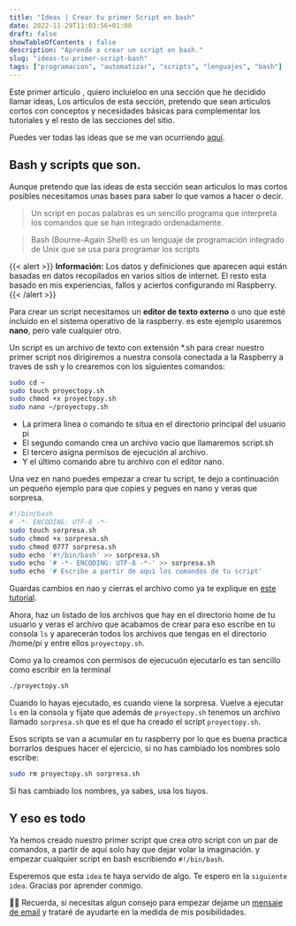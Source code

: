 ```yaml
---
title: "Ideas | Crear tu primer Script en bash"
date: 2022-11-29T11:03:56+01:00
draft: false
showTableOfContents : false
description: "Aprende a crear un script en bash."
slug: "ideas-tu-primer-script-bash"
tags: ["programacion", "automatizar", "scripts", "lenguajes", "bash"]
---
```


Este primer articulo , quiero incluieloo en una sección que he decidido llamar ideas, Los articulos de esta sección, pretendo que sean articulos cortos con conceptos y necesidades básicas para complementar los tutoriales y el resto de las secciones del sitio.


Puedes ver todas las ideas que se me van ocurriendo [aquí](/ideas).

## Bash y scripts que son.
Aunque pretendo que las ideas de esta sección sean articulos lo mas cortos posibles necesitamos unas bases para saber lo que vamos a hacer o decir. 

> Un script en pocas palabras es un sencillo programa que interpreta los comandos que se han integrado ordenadamente.

> Bash (Bourne-Again Shell) es un lenguaje de programación integrado de Unix que se usa para programar los scripts

{{< alert >}}
**Información:** Los datos y definiciones que aparecen aqui están basadas en datos recopilados en varios sitios de internet. El resto esta basado en mis experiencias, fallos y aciertos configurando mi Raspberry.
{{< /alert >}}

Para crear un script necesitamos un **editor de texto externo** o uno que esté incluido en el sistema operativo de la raspberry. es este ejemplo usaremos **nano**, pero vale cualquier otro.

Un script es un archivo de texto con extensión *.sh para crear nuestro primer script nos dirigiremos a nuestra consola conectada a la Raspberry a traves de ssh y lo crearemos con los siguientes comandos:

```bash
sudo cd ~ 
sudo touch proyectopy.sh 
sudo chmod +x proyectopy.sh
sudo nano ~/proyectopy.sh
```
- La primera linea o comando te situa en el directorio principal del usuario pi
- El segundo comando crea un archivo vacio que llamaremos script.sh
- El tercero asigna permisos de ejecución al archivo.
- Y el último comando abre tu archivo con el editor nano.

Una vez en nano puedes empezar a crear tu script, te dejo a continuación un pequeño ejemplo para que copies y pegues en nano y veras que sorpresa.

```bash
#!/bin/bash 
# -*- ENCODING: UTF-8 -*-
sudo touch sorpresa.sh 
sudo chmod +x sorpresa.sh
sudo chmod 0777 sorpresa.sh
sudo echo '#!/bin/bash' >> sorpresa.sh
sudo echo '# -*- ENCODING: UTF-8 -*-' >> sorpresa.sh
sudo echo '# Escribe a partir de aqui los comandos de tu script'
```

Guardas cambios en nao y cierras el archivo como ya te explique en [este tutorial](/tutoriales/tutos-asignando-ip-estatica/#poner-la-ip-de-tu-raspberry-est%C3%A1tica).

Ahora, haz un listado de los archivos que hay en el directorio home de tu usuario y veras el archivo que acabamos de crear para eso escribe en tu consola `ls` y aparecerán todos los archivos que tengas en el directorio /home/pi y entre ellos `proyectopy.sh`.

Como ya lo creamos con permisos de ejecucuón ejecutarlo es tan sencillo como escribir en la terminal

```bash
./proyectopy.sh
```
Cuando lo hayas ejecutado, es cuando viene la sorpresa. Vuelve a ejecutar `ls` en la consola y fijate que además de `proyectopy.sh` tenemos un archivo llamado `sorpresa.sh` que es el que ha creado el script `proyectopy.sh`.

Esos scripts se van a acumular en tu raspberry por lo que es buena practica borrarlos despues hacer el ejercicio, si no has cambiado los nombres solo escribe:

```bash
sudo rm proyectopy.sh sorpresa.sh
```
Si has cambiado los nombres, ya sabes, usa los tuyos.

## Y eso es todo

Ya hemos creado nuestro primer script que crea otro script con un par de comandos, a partir de aquí solo hay que dejar volar la imaginación. y empezar cualquier script en bash escribiendo `#!/bin/bash`.

Esperemos que esta  `idea` te haya servido de algo. Te espero en la `siguiente idea`. Gracias por aprender conmigo.

🙋‍♀️ Recuerda, si necesitas algun consejo para empezar dejame un [mensaje de email](mailto:proyectopy@gmx.es) y trataré de ayudarte en la medida de mis posibilidades.
